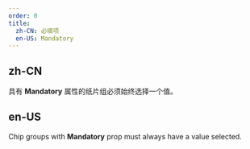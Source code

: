 ```yaml
---
order: 0
title:
  zh-CN: 必填项
  en-US: Mandatory
---
```


## zh-CN

具有 **Mandatory** 属性的纸片组必须始终选择一个值。

## en-US

Chip groups with **Mandatory** prop must always have a value selected.
